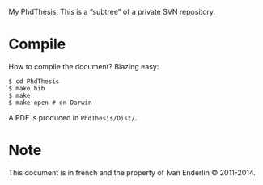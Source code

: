 My PhdThesis. This is a “subtree” of a private SVN repository.

# Compile

How to compile the document? Blazing easy:

    $ cd PhdThesis
    $ make bib
    $ make
    $ make open # on Darwin

A PDF is produced in `PhdThesis/Dist/`.

# Note

This document is in french and the property of Ivan Enderlin © 2011-2014.